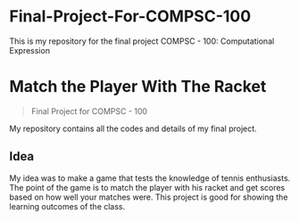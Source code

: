 # Final-Project-For-COMPSC-100
This is my repository for the final project COMPSC - 100: Computational Expression

# Match the Player With The Racket
> Final Project for COMPSC - 100

My repository contains all the codes and details of my final project. 

## Idea

My idea was to make a game that tests the knowledge of tennis enthusiasts. The point of the game is to match the player with his racket
and get scores based on how well your matches were. This project is good for showing the learning outcomes of the class. 

